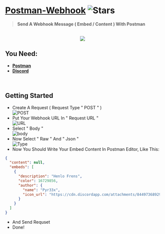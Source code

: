 # [Postman-Webhook](https://discord.gg/KeuBYBbErh)         ![Stars](https://img.shields.io/github/stars/Pyr33x/Postman-Webhook)
> <strong>Send A Webhook Message ( Embed / Content ) With Postman</strong>
</br>
<div align="center">
  <img src="https://cdn.discordapp.com/attachments/844973689292193824/953941703440597002/postman.png">
  </div>


## You Need:
- [**Postman**](https://www.postman.com/downloads) </br>
- [**Discord**](https://discord.com/download)
</br>

## Getting Started
- Create A Request ( Request Type " POST " ) </br>
![POST](https://cdn.discordapp.com/attachments/844973689292193824/953939259662958592/unknown.png) </br>
- Put Your Webhook URL In " Request URL " </br>
![URL](https://cdn.discordapp.com/attachments/844973689292193824/953939707341963354/unknown.png) </br>
- Select " Body " </br>
![body](https://user-images.githubusercontent.com/83529331/158773411-149f77a2-3164-4917-ad3d-a9cf7769997a.png) </br>
- Now Select " Raw " And " Json " </br>
![Type](https://user-images.githubusercontent.com/83529331/158773644-ca95de1b-213d-4389-b5dc-f6e43421904c.png)
- Now You Should Write Your Embed Content In Postman Editor, Like This: 
```json
{
  "content": null,
  "embeds": [
    {
      "description": "Henlo Frens",
      "color": 16729856,
      "author": {
        "name": "Pyr33x",
        "icon_url": "https://cdn.discordapp.com/attachments/844973689292193824/952965019119800320/0c001137084652d71854914b9637111b-modified.png"
      }
    }
  ]
}
```
- And Send Requset
- Done!
